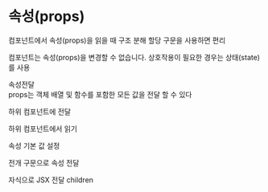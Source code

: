 # 속성(props)

컴포넌트에서 속성(props)을 읽을 때 구조 분해 할당 구문을 사용하면 편리

컴포넌트는 속성(props)을 변경할 수 없습니다. 상호작용이 필요한 경우는 상태(state)를 사용

속성전달   
props는 객체 배열 및 함수를 포함한 모든 값을 전달 할 수 있다   

하위 컴포넌트에 전달

하위 컴포넌트에서 읽기

속성 기본 값 설정

전개 구문으로 속성 전달

자식으로 JSX 전달 children 